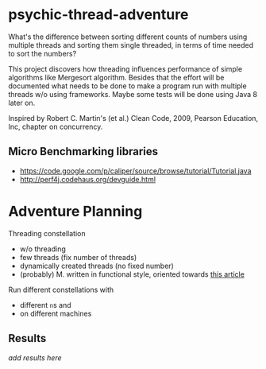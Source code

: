 psychic-thread-adventure
========================
What's the difference between sorting different counts of numbers using multiple threads and sorting them single threaded, in terms of time needed to sort the numbers?

This project discovers how threading influences performance of simple algorithms like Mergesort algorithm. Besides that the effort will be documented what needs to be done to make a program run with multiple threads w/o using frameworks. Maybe some tests will be done using Java 8 later on.

Inspired by Robert C. Martin's (et al.) Clean Code, 2009, Pearson Education, Inc, chapter on concurrency.

Micro Benchmarking libraries
-----------------
* https://code.google.com/p/caliper/source/browse/tutorial/Tutorial.java
* http://perf4j.codehaus.org/devguide.html

Adventure Planning
=================
Threading constellation
* w/o threading
* few threads (fix number of threads)
* dynamically created threads (no fixed number)
* (probably) M. written in functional style, oriented towards [this article](http://stackoverflow.com/questions/24855746/understanding-when-and-how-to-use-java-8-lambdas)

Run different constellations with 
* different `n`s and 
* on different machines

Results
-----------------
*add results here*
